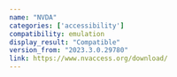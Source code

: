 ```yaml
---
name: "NVDA"
categories: ['accessibility']
compatibility: emulation
display_result: "Compatible"
version_from: "2023.3.0.29780"
link: https://www.nvaccess.org/download/
---
```


